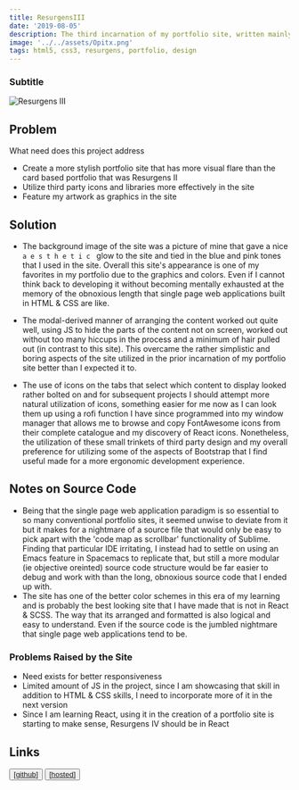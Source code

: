 ```yaml
---
title: ResurgensIII
date: '2019-08-05'
description: The third incarnation of my portfolio site, written mainly in HTML5 and CSS3 with additional JS functionality, the first to feature my artwork within the interface (as the background) and using modals and tabulation as a means of displaying the content in a stylish way,
image: '../../assets/Opitx.png'
tags: html5, css3, resurgens, portfolio, design
---
```


### Subtitle

![Resurgens III](https://raw.githubusercontent.com/Thomashighbaugh/ThomasLeonHighbaugh-Personal-Site/master/content/assets/resurgensIII.png)

## Problem

What need does this project address

- Create a more stylish portfolio site that has more visual flare than the card based portfolio
  that was Resurgens II
- Utilize third party icons and libraries more effectively in the site
- Feature my artwork as graphics in the site

## Solution

- The background image of the site was a picture of mine that gave a nice `a e s t h e t i c `
glow to the site and tied in the blue and pink tones that I used in the site. Overall this 
site's appearance is one of my favorites in my portfolio due to the graphics and colors. 
Even if I cannot think back to developing it without becoming mentally exhausted at the 
memory of the obnoxious length that single page web applications built in HTML & CSS are like.

- The modal-derived manner of arranging the content worked out quite well, using JS to hide the 
parts of the content not on screen, worked out without too many hiccups in the process and 
a minimum of hair pulled out (in contrast to this site). This overcame the rather simplistic
and boring aspects of the site utilized in the prior incarnation of my portfolio site better
than I expected it to. 

- The use of icons on the tabs that select which content to display looked rather bolted on
and for subsequent projects I should attempt more natural utilization of icons, something 
easier for me now as I can look them up using a rofi function I have since programmed into
my window manager that allows me to browse and copy FontAwesome icons from their complete 
catalogue and my discovery of React icons. Nonetheless, the utilization of these small trinkets
of third party design and my overall preference for utilizing some of the aspects of Bootstrap
that I find useful made for a more ergonomic development experience. 

## Notes on Source Code

- Being that the single page web application paradigm is so essential to so many conventional
  portfolio sites, it seemed unwise to deviate from it but it makes for a nightmare of a
  source file that would only be easy to pick apart with the 'code map as scrollbar' functionality
  of Sublime. Finding that particular IDE irritating, I instead had to settle on using an Emacs
  feature in Spacemacs to replicate that, but still a more modular (ie objective oreinted)
  source code structure would be far easier to debug and work with than the long, obnoxious
  source code that I ended up with.
- The site has one of the better color schemes in this era of my learning and is probably
  the best looking site that I have made that is not in React & SCSS. The way that its arranged
  and formatted is also logical and easy to understand. Even if the source code is the
  jumbled nightmare that single page web applications tend to be.

### Problems Raised by the Site

- Need exists for better responsiveness
- Limited amount of JS in the project, since I am showcasing that skill in addition to
  HTML & CSS skills, I need to incorporate more of it in the next version
- Since I am learning React, using it in the creation of a portfolio site is starting to make
  sense, Resurgens IV should be in React

## Links

<button className="nav-btn  ml-2">
   <a href="https://github.com/Thomashighbaugh/decommisioner">
   [github]
   </a>
</button>
<button className="nav-btn ml-2">
 <a href="https://not-another-devlog.netlify.com/">
   [hosted]
   </a>
</button>
